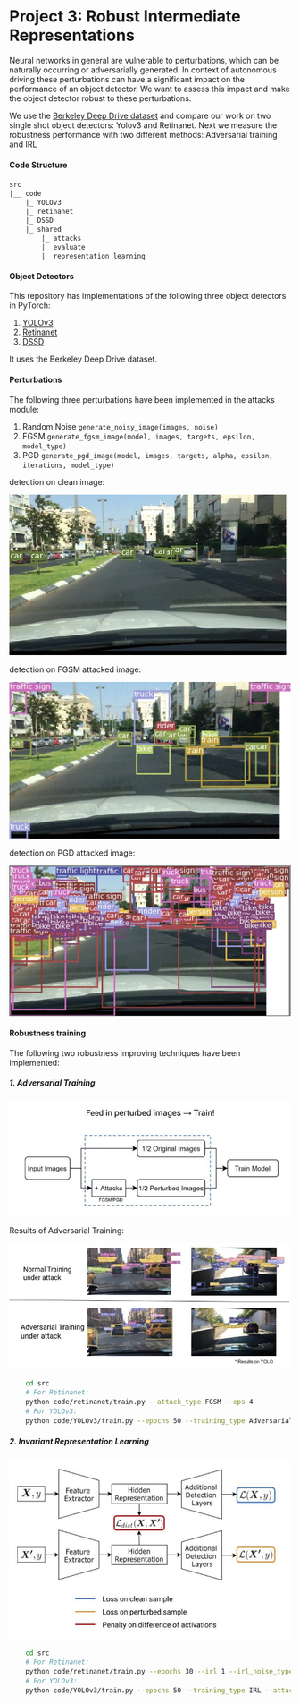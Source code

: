 # Project 3: Robust Intermediate Representations

Neural networks in general are vulnerable to perturbations, which can be naturally occurring or adversarially generated. In context of autonomous driving these perturbations can have a significant impact on the performance of an object detector. We want to assess this impact and make the object detector robust to these perturbations.

We use the [Berkeley Deep Drive dataset](https://bdd-data.berkeley.edu/) and compare our work on two single shot object detectors: Yolov3 and Retinanet. Next we measure the robustness performance with two different methods: Adversarial training and IRL

#### Code Structure
```
src
|__ code
    |_ YOLOv3
    |_ retinanet
    |_ DSSD
    |_ shared
        |_ attacks
        |_ evaluate
        |_ representation_learning
```

#### Object Detectors

This repository has implementations of the following three object detectors in PyTorch:

1. [YOLOv3](https://arxiv.org/abs/1804.02767)
2. [Retinanet](https://arxiv.org/abs/1708.02002)
3. [DSSD](https://arxiv.org/abs/1701.06659)

It uses the Berkeley Deep Drive dataset.

#### Perturbations

The following three perturbations have been implemented in the attacks module:
1. Random Noise  ```generate_noisy_image(images, noise)```
2. FGSM  ```generate_fgsm_image(model, images, targets, epsilon, model_type)```
3. PGD  ```generate_pgd_image(model, images, targets, alpha, epsilon, iterations, model_type)```

detection on clean image:

![alt text](imgs/clean_bbx.jpg "detection on clean image")

detection on FGSM attacked image:

![alt text](imgs/FGSM_bbx.jpg "detection on FGSM attacked image")

detection on PGD attacked image:

![alt text](imgs/PGD_bbx.png "detection on PGD attacked image")

#### Robustness training

The following two robustness improving techniques have been implemented: 
##### 1. Adversarial Training

![alt text](imgs/AdversarialTraining.jpg "Adversarial Training")

Results of Adversarial Training:

![alt text](imgs/adversarialTraining_results.jpg "Adversarial Training Results")

```sh
    cd src
    # For Retinanet:
    python code/retinanet/train.py --attack_type FGSM --eps 4
    # For YOLOv3:
    python code/YOLOv3/train.py --epochs 50 --training_type Adversarial --attack_type FGSM -- eps 2 
```
##### 2. Invariant Representation Learning

![alt text](imgs/IRL.jpg "IRL")
```sh
    cd src
    # For Retinanet:
    python code/retinanet/train.py --epochs 30 --irl 1 --irl_noise_type random_noise --irl_alpha 0.8 --irl_beta 0.2 --irl_gamma 0.1 --irl_loss_type 8 --eps 16
    # For YOLOv3:
    python code/YOLOv3/train.py --epochs 50 --training_type IRL --attack_type FGSM --eps 2 --irl_loss_type 6 --irl_alpha 0.5 --irl_beta 0.5 --irl_gamma 1.0
```

